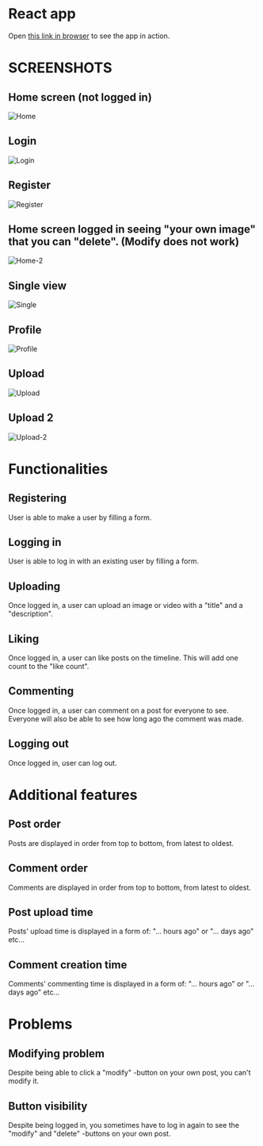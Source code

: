 # React app

Open [this link in browser](https://users.metropolia.fi/~eemiljka/postit/) to see the app in action.

# SCREENSHOTS

## Home screen (not logged in)

![Home](screenshots/home.png)

## Login

![Login](screenshots/login.png)

## Register

![Register](screenshots/register.png)

## Home screen logged in seeing "your own image" that you can "delete". (Modify does not work)

![Home-2](screenshots/home-2.png)

## Single view

![Single](screenshots/single.png)

## Profile

![Profile](screenshots/profile.png)

## Upload

![Upload](screenshots/upload.png)

## Upload 2

![Upload-2](screenshots/upload-2.png)


# Functionalities

## Registering

User is able to make a user by filling a form.

## Logging in

User is able to log in with an existing user by filling a form.

## Uploading

Once logged in, a user can upload an image or video with a "title" and a "description".

## Liking

Once logged in, a user can like posts on the timeline. This will add one count to the "like count".

## Commenting

Once logged in, a user can comment on a post for everyone to see. Everyone will also be able to see how long ago the comment was made.

## Logging out

Once logged in, user can log out.

# Additional features

## Post order

Posts are displayed in order from top to bottom, from latest to oldest.

## Comment order

Comments are displayed in order from top to bottom, from latest to oldest.

## Post upload time

Posts' upload time is displayed in a form of: "... hours ago" or "... days ago" etc...

## Comment creation time

Comments' commenting time is displayed in a form of: "... hours ago" or "... days ago" etc...

# Problems

## Modifying problem

Despite being able to click a "modify" -button on your own post, you can't modify it.

## Button visibility

Despite being logged in, you sometimes have to log in again to see the "modify" and "delete" -buttons on your own post.
